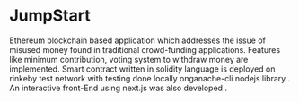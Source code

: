 # JumpStart
Ethereum blockchain based application which addresses the issue of misused money found in traditional crowd-funding applications.
Features like minimum contribution, voting system to withdraw money are implemented. Smart contract written in solidity language is deployed on rinkeby test network with testing done locally onganache-cli nodejs library . An interactive front-End using next.js was also developed .
